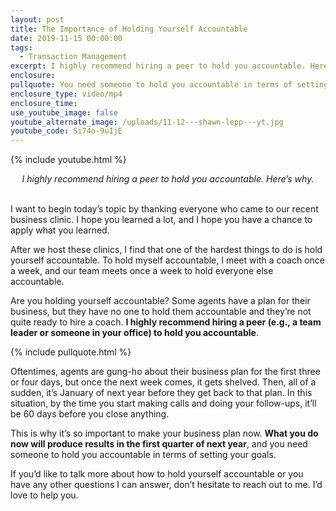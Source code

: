 ```yaml
---
layout: post
title: The Importance of Holding Yourself Accountable
date: 2019-11-15 00:00:00
tags:
  - Transaction Management
excerpt: I highly recommend hiring a peer to hold you accountable. Here’s why.
enclosure:
pullquote: You need someone to hold you accountable in terms of setting your goals.
enclosure_type: video/mp4
enclosure_time:
use_youtube_image: false
youtube_alternate_image: /uploads/11-12---shawn-lepp---yt.jpg
youtube_code: Si74o-9uIjE
---
```


{% include youtube.html %}

<center><em>I highly recommend hiring a peer to hold you accountable. Here&rsquo;s why.</em></center>

<br>I want to begin today’s topic by thanking everyone who came to our recent business clinic. I hope you learned a lot, and I hope you have a chance to apply what you learned.

After we host these clinics, I find that one of the hardest things to do is hold yourself accountable. To hold myself accountable, I meet with a coach once a week, and our team meets once a week to hold everyone else accountable.

Are you holding yourself accountable? Some agents have a plan for their business, but they have no one to hold them accountable and they’re not quite ready to hire a coach. **I highly recommend hiring a peer (e.g., a team leader or someone in your office) to hold you accountable**.

{% include pullquote.html %}

Oftentimes, agents are gung-ho about their business plan for the first three or four days, but once the next week comes, it gets shelved. Then, all of a sudden, it’s January of next year before they get back to that plan. In this situation, by the time you start making calls and doing your follow-ups, it’ll be 60 days before you close anything.

This is why it’s so important to make your business plan now. **What you do now will produce results in the first quarter of next year**, and you need someone to hold you accountable in terms of setting your goals.

If you’d like to talk more about how to hold yourself accountable or you have any other questions I can answer, don’t hesitate to reach out to me. I’d love to help you.